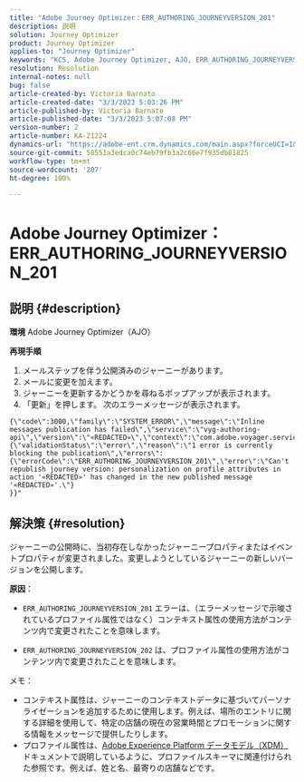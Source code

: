 ```yaml
---
title: "Adobe Journey Optimizer：ERR_AUTHORING_JOURNEYVERSION_201"
description: 説明
solution: Journey Optimizer
product: Journey Optimizer
applies-to: "Journey Optimizer"
keywords: "KCS, Adobe Journey Optimizer, AJO, ERR_AUTHORING_JOURNEYVERSION_201, ジャーニーが公開されていません"
resolution: Resolution
internal-notes: null
bug: false
article-created-by: Victoria Barnato
article-created-date: "3/3/2023 5:03:26 PM"
article-published-by: Victoria Barnato
article-published-date: "3/3/2023 5:07:08 PM"
version-number: 2
article-number: KA-21224
dynamics-url: "https://adobe-ent.crm.dynamics.com/main.aspx?forceUCI=1&pagetype=entityrecord&etn=knowledgearticle&id=59971c4e-e5b9-ed11-83fe-6045bd006b25"
source-git-commit: 58551a3edca0c74eb79fb3a2c66e7f935db81825
workflow-type: tm+mt
source-wordcount: '207'
ht-degree: 100%

---
```


# Adobe Journey Optimizer：ERR_AUTHORING_JOURNEYVERSION_201

## 説明 {#description}

<b>環境</b>
Adobe Journey Optimizer（AJO）


<b>再現手順</b>
1. メールステップを伴う公開済みのジャーニーがあります。
2. メールに変更を加えます。
3. ジャーニーを更新するかどうかを尋ねるポップアップが表示されます。
4. 「更新」を押します。 次のエラーメッセージが表示されます。



```
{\"code\":3000,\"family\":\"SYSTEM_ERROR\",\"message\":\"Inline messages publication has failed\",\"service\":\"vyg-authoring-api\",\"version\":\"«REDACTED»\",\"context\":\"com.adobe.voyager.service.authoring.restapis.v1_0.JourneyVersionsService:1864\",\"uid\":\"«REDACTED»\",\"extraInfo\":{\"validationStatus\":\"error\",\"reason\":\"1 error is currently blocking the publication\",\"errors\":
{\"errorCode\":\"ERR_AUTHORING_JOURNEYVERSION_201\",\"error\":\"Can't republish journey version: personalization on profile attributes in action '«REDACTED»' has changed in the new published message '«REDACTED»'.\"}
}}"
```



## 解決策 {#resolution}


ジャーニーの公開時に、当初存在しなかったジャーニープロパティまたはイベントプロパティが変更されました。変更しようとしているジャーニーの新しいバージョンを公開します。


<b>原因</b>：
- `ERR_AUTHORING_JOURNEYVERSION_201` エラーは、（エラーメッセージで示唆されているプロファイル属性ではなく）コンテキスト属性の使用方法がコンテンツ内で変更されたことを意味します。


- `ERR_AUTHORING_JOURNEYVERSION_202` は、プロファイル属性の使用方法がコンテンツ内で変更されたことを意味します。


メモ：

- コンテキスト属性は、ジャーニーのコンテキストデータに基づいてパーソナライゼーションを追加するために使用します。例えば、場所のエントリに関する詳細を使用して、特定の店舗の現在の営業時間とプロモーションに関する情報をメッセージで提供したりします。
- プロファイル属性は、[Adobe Experience Platform データモデル（XDM）](https://experienceleague.adobe.com/docs/experience-platform/xdm/home.html?lang=ja)ドキュメントで説明しているように、プロファイルスキーマに関連付けられた参照です。例えば、姓と名、最寄りの店舗などです。

